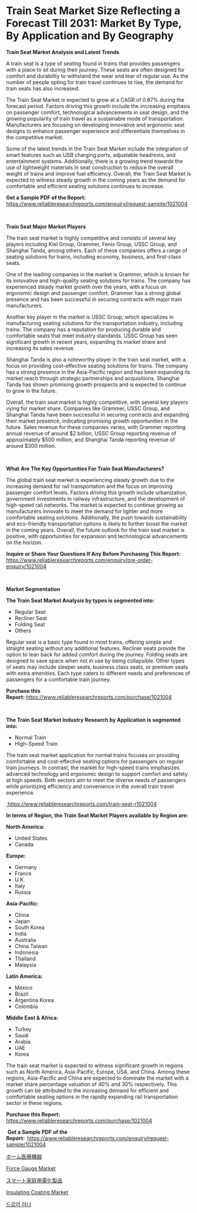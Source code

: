<p><h1>Train Seat Market Size Reflecting a Forecast Till 2031: Market By Type, By Application and By Geography</h1></p><p><strong>Train Seat Market Analysis and Latest Trends</strong></p>
<p><p>A train seat is a type of seating found in trains that provides passengers with a place to sit during their journey. These seats are often designed for comfort and durability to withstand the wear and tear of regular use. As the number of people opting for train travel continues to rise, the demand for train seats has also increased.</p><p>The Train Seat Market is expected to grow at a CAGR of 0.87% during the forecast period. Factors driving this growth include the increasing emphasis on passenger comfort, technological advancements in seat design, and the growing popularity of train travel as a sustainable mode of transportation. Manufacturers are focusing on developing innovative and ergonomic seat designs to enhance passenger experience and differentiate themselves in the competitive market.</p><p>Some of the latest trends in the Train Seat Market include the integration of smart features such as USB charging ports, adjustable headrests, and entertainment systems. Additionally, there is a growing trend towards the use of lightweight materials in seat construction to reduce the overall weight of trains and improve fuel efficiency. Overall, the Train Seat Market is expected to witness steady growth in the coming years as the demand for comfortable and efficient seating solutions continues to increase.</p></p>
<p><strong>Get a Sample PDF of the Report:&nbsp;</strong> <a href="https://www.reliableresearchreports.com/enquiry/request-sample/1021004">https://www.reliableresearchreports.com/enquiry/request-sample/1021004</a></p>
<p>&nbsp;</p>
<p><strong>Train Seat Major Market Players</strong></p>
<p><p>The train seat market is highly competitive and consists of several key players including Kiel Group, Grammer, Fenix Group, USSC Group, and Shanghai Tanda, among others. Each of these companies offers a range of seating solutions for trains, including economy, business, and first-class seats.</p><p>One of the leading companies in the market is Grammer, which is known for its innovative and high-quality seating solutions for trains. The company has experienced steady market growth over the years, with a focus on ergonomic design and passenger comfort. Grammer has a strong global presence and has been successful in securing contracts with major train manufacturers.</p><p>Another key player in the market is USSC Group, which specializes in manufacturing seating solutions for the transportation industry, including trains. The company has a reputation for producing durable and comfortable seats that meet industry standards. USSC Group has seen significant growth in recent years, expanding its market share and increasing its sales revenue.</p><p>Shanghai Tanda is also a noteworthy player in the train seat market, with a focus on providing cost-effective seating solutions for trains. The company has a strong presence in the Asia-Pacific region and has been expanding its market reach through strategic partnerships and acquisitions. Shanghai Tanda has shown promising growth prospects and is expected to continue to grow in the future.</p><p>Overall, the train seat market is highly competitive, with several key players vying for market share. Companies like Grammer, USSC Group, and Shanghai Tanda have been successful in securing contracts and expanding their market presence, indicating promising growth opportunities in the future. Sales revenue for these companies varies, with Grammer reporting annual revenue of around $2 billion, USSC Group reporting revenue of approximately $500 million, and Shanghai Tanda reporting revenue of around $300 million.</p></p>
<p>&nbsp;</p>
<p><strong>What Are The Key Opportunities For Train Seat Manufacturers?</strong></p>
<p><p>The global train seat market is experiencing steady growth due to the increasing demand for rail transportation and the focus on improving passenger comfort levels. Factors driving this growth include urbanization, government investments in railway infrastructure, and the development of high-speed rail networks. The market is expected to continue growing as manufacturers innovate to meet the demand for lighter and more comfortable seating solutions. Additionally, the push towards sustainability and eco-friendly transportation options is likely to further boost the market in the coming years. Overall, the future outlook for the train seat market is positive, with opportunities for expansion and technological advancements on the horizon.</p></p>
<p><strong>Inquire or Share Your Questions If Any Before Purchasing This Report:</strong> <a href="https://www.reliableresearchreports.com/enquiry/pre-order-enquiry/1021004">https://www.reliableresearchreports.com/enquiry/pre-order-enquiry/1021004</a></p>
<p>&nbsp;</p>
<p><strong>Market Segmentation</strong></p>
<p><strong>The Train Seat Market Analysis by types is segmented into:</strong></p>
<p><ul><li>Regular Seat</li><li>Recliner Seat</li><li>Folding Seat</li><li>Others</li></ul></p>
<p><p>Regular seat is a basic type found in most trains, offering simple and straight seating without any additional features. Recliner seats provide the option to lean back for added comfort during the journey. Folding seats are designed to save space when not in use by being collapsible. Other types of seats may include sleeper seats, business class seats, or premium seats with extra amenities. Each type caters to different needs and preferences of passengers for a comfortable train journey.</p></p>
<p><strong>Purchase this Report:&nbsp;</strong><a href="https://www.reliableresearchreports.com/purchase/1021004">https://www.reliableresearchreports.com/purchase/1021004</a></p>
<p>&nbsp;</p>
<p><strong>The Train Seat Market Industry Research by Application is segmented into:</strong></p>
<p><ul><li>Normal Train</li><li>High-Speed Train</li></ul></p>
<p><p>The train seat market application for normal trains focuses on providing comfortable and cost-effective seating options for passengers on regular train journeys. In contrast, the market for high-speed trains emphasizes advanced technology and ergonomic design to support comfort and safety at high speeds. Both sectors aim to meet the diverse needs of passengers while prioritizing efficiency and convenience in the overall train travel experience.</p></p>
<p><a href="https://www.reliableresearchreports.com/train-seat-r1021004">&nbsp;https://www.reliableresearchreports.com/train-seat-r1021004</a></p>
<p><strong>In terms of Region, the Train Seat Market Players available by Region are:</strong></p>
<p>
    <p> <strong> North America: </strong>
        <ul>
            <li>United States</li>
            <li>Canada</li>
        </ul>
        </p> 
    <p> <strong> Europe: </strong>
        <ul>
            <li>Germany</li>
            <li>France</li>
            <li>U.K.</li>
            <li>Italy</li>
            <li>Russia</li>
        </ul>
        </p> 
    <p> <strong> Asia-Pacific: </strong>
        <ul>
            <li>China</li>
            <li>Japan</li>
            <li>South Korea</li>
            <li>India</li>
            <li>Australia</li>
            <li>China Taiwan</li>
            <li>Indonesia</li>
            <li>Thailand</li>
            <li>Malaysia</li>
        </ul>
        </p> 
    <p> <strong> Latin America: </strong>
        <ul>
            <li>Mexico</li>
            <li>Brazil</li>
            <li>Argentina Korea</li>
            <li>Colombia</li>
        </ul>
        </p> 
    <p> <strong> Middle East & Africa: </strong>
        <ul>
            <li>Turkey</li>
            <li>Saudi</li>
            <li>Arabia</li>
            <li>UAE</li>
            <li>Korea</li>
        </ul>
    </p>
    </p>
<p><p>The train seat market is expected to witness significant growth in regions such as North America, Asia-Pacific, Europe, USA, and China. Among these regions, Asia-Pacific and China are expected to dominate the market with a market share percentage valuation of 40% and 30% respectively. This growth can be attributed to the increasing demand for efficient and comfortable seating options in the rapidly expanding rail transportation sector in these regions.</p></p>
<p><strong>Purchase this Report: </strong><a href="https://www.reliableresearchreports.com/purchase/1021004">https://www.reliableresearchreports.com/purchase/1021004</a></p>
<p>&nbsp;<strong>Get a Sample PDF of the Report:&nbsp;&nbsp;</strong><a href="https://www.reliableresearchreports.com/enquiry/request-sample/1021004">https://www.reliableresearchreports.com/enquiry/request-sample/1021004</a></p>
<p><strong></strong></p>
<p><p><a href="https://github.com/ksxzwxabcuynh011/Market-Research-Report-List-1/blob/main/660541520876.md">ホーム医療機器</a></p><p><a href="https://github.com/Glendatilghmankmgz0rbhwpy/Market-Research-Report-List-2/blob/main/force-gauge-market.md">Force Gauge Market</a></p><p><a href="https://github.com/mcbeesbxa270/Market-Research-Report-List-1/blob/main/561701120877.md">スマート家庭用電化製品</a></p><p><a href="https://issuu.com/reportprime-2/docs/insulating-coating-market-size-2030.pptx">Insulating Coating Market</a></p><p><a href="https://github.com/vskv4779xr1/Market-Research-Report-List-1/blob/main/410682419370.md">드로어 러너</a></p></p>